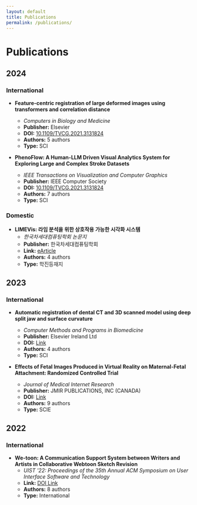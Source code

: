 ```yaml
---
layout: default
title: Publications
permalink: /publications/
---
```


# Publications

## 2024
### International
- **Feature-centric registration of large deformed images using transformers and correlation distance**  
  - *Computers in Biology and Medicine*  
  - **Publisher:** Elsevier  
  - **DOI:** [10.1109/TVCG.2021.3131824](https://doi.org/10.1109/TVCG.2021.3131824)  
  - **Authors:** 5 authors  
  - **Type:** SCI  

- **PhenoFlow: A Human-LLM Driven Visual Analytics System for Exploring Large and Complex Stroke Datasets**  
  - *IEEE Transactions on Visualization and Computer Graphics*  
  - **Publisher:** IEEE Computer Society  
  - **DOI:** [10.1109/TVCG.2021.3131824](https://doi.org/10.1109/TVCG.2021.3131824)  
  - **Authors:** 7 authors  
  - **Type:** SCI  

### Domestic
- **LIMEVis: 라임 분석을 위한 상호작용 가능한 시각화 시스템**  
  - *한국차세대컴퓨팅학회 논문지*  
  - **Publisher:** 한국차세대컴퓨팅학회  
  - **Link:** [eArticle](https://www.earticle.net/Article/A429754)  
  - **Authors:** 4 authors  
  - **Type:** 학진등재지  

## 2023
### International
- **Automatic registration of dental CT and 3D scanned model using deep split jaw and surface curvature**  
  - *Computer Methods and Programs in Biomedicine*  
  - **Publisher:** Elsevier Ireland Ltd  
  - **DOI:** [Link](https://www.sciencedirect.com/science/article/abs/pii/S0169260723001335)  
  - **Authors:** 4 authors  
  - **Type:** SCI  

- **Effects of Fetal Images Produced in Virtual Reality on Maternal-Fetal Attachment: Randomized Controlled Trial**  
  - *Journal of Medical Internet Research*  
  - **Publisher:** JMIR PUBLICATIONS, INC (CANADA)  
  - **DOI:** [Link](https://pubmed.ncbi.nlm.nih.gov/36826976/)  
  - **Authors:** 9 authors  
  - **Type:** SCIE  

## 2022
### International
- **We-toon: A Communication Support System between Writers and Artists in Collaborative Webtoon Sketch Revision**  
  - *UIST '22: Proceedings of the 35th Annual ACM Symposium on User Interface Software and Technology*  
  - **Link:** [DOI Link](https://doi.org/10.1145/3526113.3545612)  
  - **Authors:** 8 authors  
  - **Type:** International  
